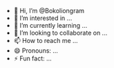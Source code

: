 - 👋 Hi, I’m @Bokoliongram
- 👀 I’m interested in ...
- 🌱 I’m currently learning ...
- 💞️ I’m looking to collaborate on ...
- 📫 How to reach me ...
- 😄 Pronouns: ...
- ⚡ Fun fact: ...

<!---
Bokoliongram/Bokoliongram is a ✨ special ✨ repository because its `README.md` (this file) appears on your GitHub profile.
You can click the Preview link to take a look at your changes.
--->
